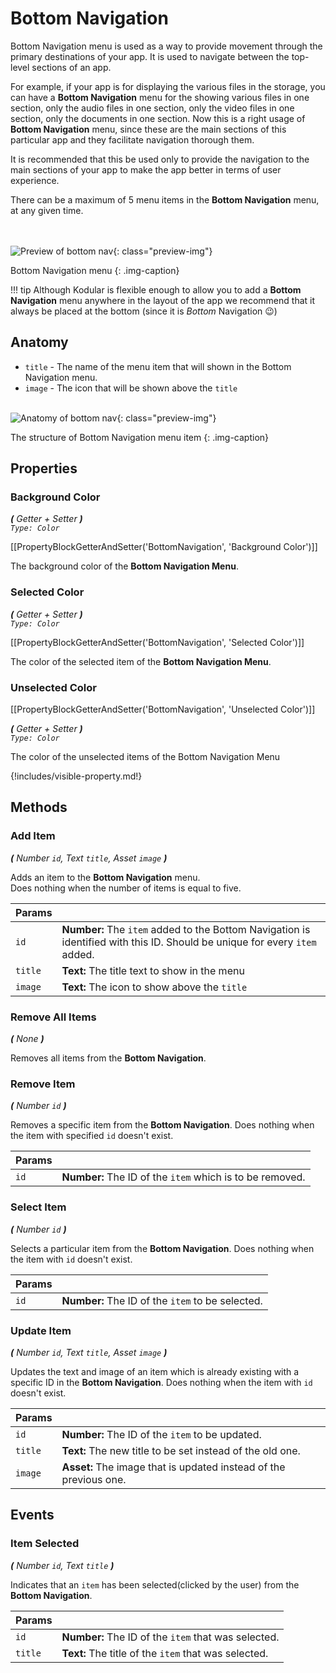 

# Bottom Navigation

Bottom Navigation menu is used as a way to provide movement through the primary destinations of your app.
It is used to navigate between the top-level sections of an app.

For example, if your app is for displaying the various files in the storage, you can have a **Bottom Navigation** menu for
the showing various files in one section, only the audio files in one section, only the video files in one section, only the documents 
in one section. Now this is a right usage of **Bottom Navigation** menu, since these are the main sections of this particular app and
they facilitate navigation thorough them. 

It is recommended that this be used only to provide the navigation to the main sections of your app
to make the app better in terms of user experience.

There can be a maximum of 5 menu items in the **Bottom Navigation** menu, at any given time.


<br><br>
![Preview of bottom nav](/assets/images/components/user-interface/bottom-navigation/preview.png){: class="preview-img"}

Bottom Navigation menu
{: .img-caption}


!!! tip
    Although Kodular is flexible enough to allow you to add a **Bottom Navigation** menu anywhere in the layout of the app
    we recommend that it always be placed at the bottom (since it is _Bottom_ Navigation :wink:)


## Anatomy


* `title` - The name of the menu item that will shown in the Bottom Navigation menu.
* `image` - The icon that will be shown above the `title`
<br><br>

![Anatomy of bottom nav](/assets/images/components/user-interface/bottom-navigation/anatomy.png){: class="preview-img"}

The structure of Bottom Navigation menu item
{: .img-caption}



## Properties

### Background Color

_**\(** Getter + Setter **\)**    
`Type: Color`_

[[PropertyBlockGetterAndSetter('BottomNavigation', 'Background Color')]]

The background color of the **Bottom Navigation Menu**.


### Selected Color

_**\(** Getter + Setter **\)**    
`Type: Color`_

[[PropertyBlockGetterAndSetter('BottomNavigation', 'Selected Color')]]

The color of the selected item of the **Bottom Navigation Menu**.


### Unselected Color

[[PropertyBlockGetterAndSetter('BottomNavigation', 'Unselected Color')]]

_**\(** Getter + Setter **\)**    
`Type: Color`_

The color of the unselected items of the Bottom Navigation Menu


{!includes/visible-property.md!}


## Methods


### Add Item
_**\(**  Number `id`, Text `title`, Asset `image`  **\)**_

Adds an item to the **Bottom Navigation** menu.  
Does nothing when the number of items is equal to five.

Params               | []() 
-------------------- | ---------- 
`id`                 | **Number:** The `item` added to the Bottom Navigation is identified with this ID. Should be unique for every `item` added.
`title`              | **Text:** The title text to show in the menu
`image`              | **Text:** The icon to show above the `title`


### Remove All Items
_**\(**  None  **\)**_

Removes all items from the **Bottom Navigation**.


### Remove Item
_**\(**  Number `id`  **\)**_

Removes a specific item from the **Bottom Navigation**.
Does nothing when the item with specified `id` doesn't exist.

Params               | []() 
-------------------- | ---------- 
`id`                 | **Number:** The ID of the `item` which is to be removed.


### Select Item
_**\(**  Number `id`  **\)**_

Selects a particular item from the **Bottom Navigation**.
Does nothing when the item with `id` doesn't exist.

Params               | []() 
-------------------- | ---------- 
`id`                 | **Number:** The ID of the `item` to be selected.


### Update Item
_**\(**  Number `id`, Text `title`, Asset `image`  **\)**_

Updates the text and image of an item which is already existing with a specific ID in the **Bottom Navigation**.
Does nothing when the item with `id` doesn't exist.

Params               | []() 
-------------------- | ---------- 
`id`                 | **Number:** The ID of the `item` to be updated.
`title`              | **Text:** The new title to be set instead of the old one.
`image`              | **Asset:** The image that is updated instead of the previous one.


## Events


### Item Selected
_**\(**  Number `id`, Text `title`  **\)**_

Indicates that an `item` has been selected(clicked by the user) from the **Bottom Navigation**.

Params               | []() 
-------------------- | ---------- 
`id`                 | **Number:** The ID of the `item` that was selected.
`title`              | **Text:** The title of the `item` that was selected.

